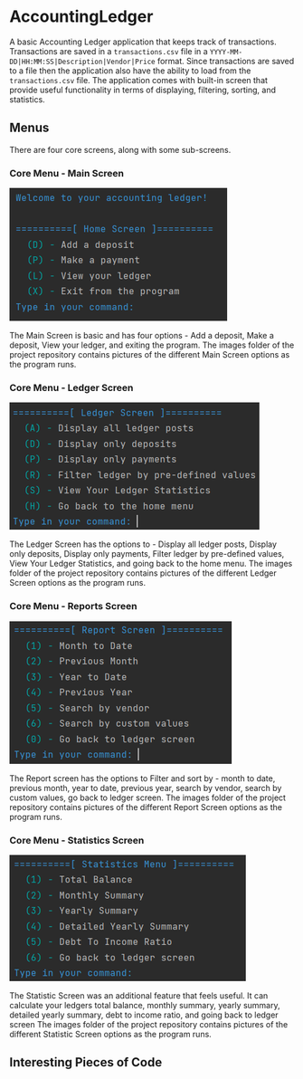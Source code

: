# AccountingLedger
A basic Accounting Ledger application that keeps track of transactions. Transactions are saved in a `transactions.csv` file in a `YYYY-MM-DD|HH:MM:SS|Description|Vendor|Price` format.
Since transactions are saved to a file then the application also have the ability to load from the `transactions.csv` file. The application comes with built-in screen that provide useful
functionality in terms of displaying, filtering, sorting, and statistics.

## Menus
There are four core screens, along with some sub-screens.

### Core Menu - Main Screen
![Home Screen](images/home_screen.png)

The Main Screen is basic and has four options - Add a deposit, Make a deposit, View your ledger, and exiting the program.
The images folder of the project repository contains pictures of the different Main Screen options as the program runs.

### Core Menu - Ledger Screen
![Ledger Screen](images/ledger_screen.png)

The Ledger Screen has the options to - Display all ledger posts, Display only deposits, Display only payments, Filter ledger by pre-defined values,
View Your Ledger Statistics, and going back to the home menu.
The images folder of the project repository contains pictures of the different Ledger Screen options as the program runs.

### Core Menu - Reports Screen
![Report Screen](images/report_screen.png)

The Report screen has the options to Filter and sort by - month to date, previous month, year to date, previous year, search by vendor, search by custom values, go back to ledger screen.
The images folder of the project repository contains pictures of the different Report Screen options as the program runs.

### Core Menu - Statistics Screen
![Statistics Screen](images/stats_screen.png)

The Statistic Screen was an additional feature that feels useful. It can calculate your ledgers total balance, monthly summary, yearly summary, detailed yearly summary, debt to income ratio, and going back to ledger screen
The images folder of the project repository contains pictures of the different Statistic Screen options as the program runs.

## Interesting Pieces of Code
